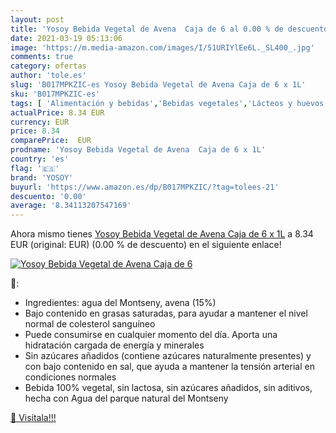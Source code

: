 ```yaml
---
layout: post
title: 'Yosoy Bebida Vegetal de Avena  Caja de 6 al 0.00 % de descuento'
date: 2021-03-19 05:13:06
image: 'https://m.media-amazon.com/images/I/51URIYlEe6L._SL400_.jpg'
comments: true
category: ofertas
author: 'tole.es'
slug: 'B017MPKZIC-es Yosoy Bebida Vegetal de Avena Caja de 6 x 1L'
sku: 'B017MPKZIC-es'
tags: [ 'Alimentación y bebidas','Bebidas vegetales','Lácteos y huevos','yosoy', ]
actualPrice: 8.34 EUR
currency: EUR
price: 8.34
comparePrice:  EUR
prodname: 'Yosoy Bebida Vegetal de Avena  Caja de 6 x 1L'
country: 'es'
flag: '🇪🇸'
brand: 'YOSOY'
buyurl: 'https://www.amazon.es/dp/B017MPKZIC/?tag=tolees-21'
descuento: '0.00'
average: '8.34113207547169'
---
```


Ahora mismo tienes [Yosoy Bebida Vegetal de Avena  Caja de 6 x 1L](https://www.amazon.es/dp/B017MPKZIC/?tag=tolees-21) a 8.34 EUR (original:  EUR) (0.00 %  de descuento) en el siguiente enlace!

[![Yosoy Bebida Vegetal de Avena  Caja de 6](https://m.media-amazon.com/images/I/51URIYlEe6L._SL400_.jpg)](https://www.amazon.es/dp/B017MPKZIC/?tag=tolees-21)

🔎:

- Ingredientes: agua del Montseny, avena (15%)
- Bajo contenido en grasas saturadas, para ayudar a mantener el nivel normal de colesterol sanguíneo
- Puede consumirse en cualquier momento del día. Aporta una hidratación cargada de energía y minerales
- Sin azúcares añadidos (contiene azúcares naturalmente presentes) y con bajo contenido en sal, que ayuda a mantener la tensión arterial en condiciones normales
- Bebida 100% vegetal, sin lactosa, sin azúcares añadidos, sin aditivos, hecha con Agua del parque natural del Montseny

[🛒 Visítala!!!](https://www.amazon.es/dp/B017MPKZIC/?tag=tolees-21)
